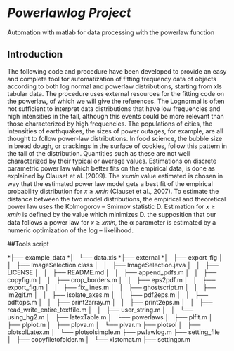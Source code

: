 # *Powerlawlog Project*
Automation with matlab for data processing with the powerlaw function
## Introduction

The following code and procedure have been developed to provide an easy and complete tool for automatization of fitting frequency data of objects according to both log normal and powerlaw distributions, starting from xls tabular data. The procedure uses external resources for the fitting code on the powerlaw, of which we will give the references. The Lognormal is often not sufficient to interpret data distributions that have low frequencies and high intensities in the tail, although this events could be more relevant than those characterized by high frequencies. The populations of cities, the intensities of earthquakes, the sizes of power outages, for example, are all thought to follow power-law distributions. In food science, the bubble size in bread dough, or crackings in the surface of cookies, follow this pattern in the tail of the distribution. Quantities such as these are not well characterized by their typical or average values. Estimations on discrete parametric power law which better fits on the empirical data, is done as explained by Clauset et al. (2009). The 𝑥≥𝑚𝑖𝑛 value estimated is chosen in way that the estimated power law model gets a best fit of the empirical probability distribution for 𝑥 ≥ 𝑥𝑚𝑖𝑛 (Clauset et al., 2007). To estimate the distance between the two model distributions, the empirical and theoretical power law uses the Kolmogorov – Smirnov statistic D. Estimation for 𝑥 ≥ 𝑥𝑚𝑖𝑛 is defined by the value which minimizes D. the supposition that our data follows a power law for 𝑥 ≥ 𝑥𝑚𝑖𝑛, the α parameter is estimated by a numeric optimization of the log – likelihood. 

##Tools script

*├── example_data
*│   └── data.xls
*├── external
*│   ├── export_fig
│   │   ├── ImageSelection.class
│   │   ├── ImageSelection.java
│   │   ├── LICENSE
│   │   ├── README.md
│   │   ├── append_pdfs.m
│   │   ├── copyfig.m
│   │   ├── crop_borders.m
│   │   ├── eps2pdf.m
│   │   ├── export_fig.m
│   │   ├── fix_lines.m
│   │   ├── ghostscript.m
│   │   ├── im2gif.m
│   │   ├── isolate_axes.m
│   │   ├── pdf2eps.m
│   │   ├── pdftops.m
│   │   ├── print2array.m
│   │   ├── print2eps.m
│   │   ├── read_write_entire_textfile.m
│   │   ├── user_string.m
│   │   └── using_hg2.m
│   ├── latexTable.m
│   └── powerlaws
│       ├── plfit.m
│       ├── plplot.m
│       ├── plpva.m
│       └── plvar.m
├── plotsol
│   ├── plotsolLatex.m
│   └── plotsolsimple.m
├── pwlawlog.m
├── setting_file
│   ├── copyfiletofolder.m
│   └── xlstomat.m
├── settingpr.m
